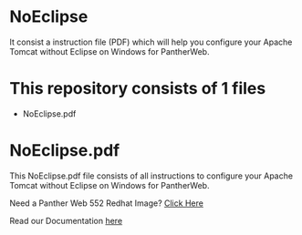 # NoEclipse
It consist a instruction file (PDF) which will help you configure your Apache Tomcat without Eclipse on Windows for PantherWeb.

# This repository consists of 1 files
* NoEclipse.pdf

# NoEclipse.pdf
This NoEclipse.pdf file consists of all instructions to configure your Apache Tomcat without Eclipse on Windows for PantherWeb.

Need a Panther Web 552 Redhat Image? [Click Here](https://hub.docker.com/r/prolificspanther/pantherweb "Named link title") 

Read our Documentation [here](https://docs.prolifics.com)
